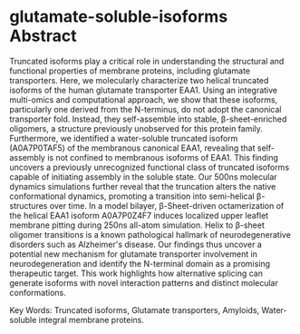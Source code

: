 # glutamate-soluble-isoforms Abstract

Truncated isoforms play a critical role in understanding the structural and functional properties of membrane proteins, including glutamate transporters. Here, we molecularly characterize two helical truncated isoforms of the human glutamate transporter EAA1. Using an integrative multi-omics and computational approach, we show that these isoforms, particularly one derived from the N-terminus, do not adopt the canonical transporter fold. Instead, they self-assemble into stable, β-sheet-enriched oligomers, a structure previously unobserved for this protein family. Furthermore, we identified a water-soluble truncated isoform (A0A7P0TAF5) of the membranous canonical EAA1, revealing that self-assembly is not confined to membranous isoforms of EAA1. This finding uncovers a previously unrecognized functional class of truncated isoforms capable of initiating assembly in the soluble state. Our 500ns molecular dynamics simulations further reveal that the truncation alters the native conformational dynamics, promoting a transition into semi-helical β-structures over time. In a model bilayer, β-Sheet-driven octamerization of the helical EAA1 isoform A0A7P0Z4F7 induces localized upper leaflet membrane pitting during 250ns all-atom simulation. Helix to β-sheet oligomer transitions is a known pathological hallmark of neurodegenerative disorders such as Alzheimer's disease. Our findings thus uncover a potential new mechanism for glutamate transporter involvement in neurodegeneration and identify the N-terminal domain as a promising therapeutic target. This work highlights how alternative splicing can generate isoforms with novel interaction patterns and distinct molecular conformations. 

Key Words: Truncated isoforms, Glutamate transporters, Amyloids, Water-soluble integral membrane proteins. 
 
